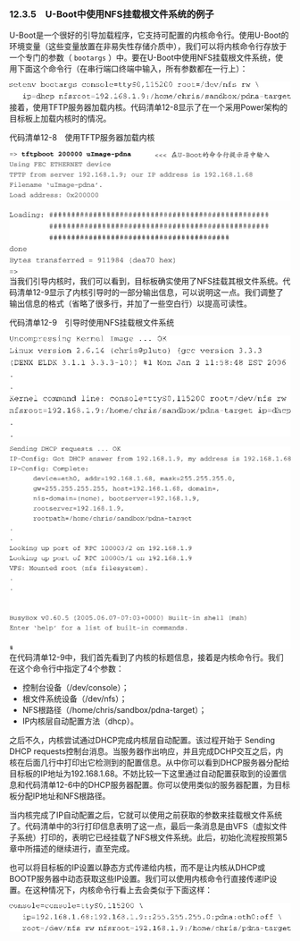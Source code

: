 ### 12.3.5　U-Boot中使用NFS挂载根文件系统的例子

U-Boot是一个很好的引导加载程序，它支持可配置的内核命令行。使用U-Boot的环境变量（这些变量放置在非易失性存储介质中），我们可以将内核命令行存放于一个专门的参数（ `bootargs` ）中。要在U-Boot中使用NFS挂载根文件系统，使用下面这个命令行（在串行端口终端中输入，所有参数都在一行上）：



![317.png](../images/317.png)
接着，使用TFTP服务器加载内核。代码清单12-8显示了在一个采用Power架构的目标板上加载内核时的情况。

代码清单12-8　使用TFTP服务器加载内核



![318.jpg](../images/318.jpg)


![319.jpg](../images/319.jpg)
当我们引导内核时，我们可以看到，目标板确实使用了NFS挂载其根文件系统。代码清单12-9显示了内核引导时的一部分输出信息，可以说明这一点。我们调整了输出信息的格式（省略了很多行，并加了一些空白行）以提高可读性。

代码清单12-9　引导时使用NFS挂载根文件系统



![320.png](../images/320.png)


![321.png](../images/321.png)
在代码清单12-9中，我们首先看到了内核的标题信息，接着是内核命令行。我们在这个命令行中指定了4个参数：

+ 控制台设备（/dev/console）；
+ 根文件系统设备（/dev/nfs）；
+ NFS根路径（/home/chris/sandbox/pdna-target）；
+ IP内核层自动配置方法（dhcp）。

之后不久，内核尝试通过DHCP完成内核层自动配置。该过程开始于 Sending DHCP requests控制台消息。当服务器作出响应，并且完成DCHP交互之后，内核在后面几行中打印出它检测到的配置信息。从中你可以看到DHCP服务器分配给目标板的IP地址为192.168.1.68。不妨比较一下这里通过自动配置获取到的设置信息和代码清单12-6中的DHCP服务器配置。你可以使用类似的服务器配置，为目标板分配IP地址和NFS根路径。

当内核完成了IP自动配置之后，它就可以使用之前获取的参数来挂载根文件系统了。代码清单中的3行打印信息表明了这一点，最后一条消息是由VFS（虚拟文件子系统）打印的，表明它已经挂载了NFS根文件系统。此后，初始化流程按照第5章中所描述的继续进行，直至完成。

也可以将目标板的IP设置以静态方式传递给内核，而不是让内核从DHCP或BOOTP服务器中动态获取这些IP设置。我们可以使用内核命令行直接传递IP设置。在这种情况下，内核命令行看上去会类似于下面这样：



![322.png](../images/322.png)
